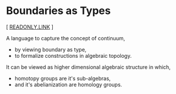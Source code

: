 # Boundaries as Types

[ [READONLY.LINK](https://readonly.link/books/https://inner.xieyuheng.com/books/boundaries-as-types/book.json) ]

A language to capture the concept of continuum,

- by viewing boundary as type,
- to formalize constructions in algebraic topology.

It can be viewed as higher dimensional algebraic structure in which,

- homotopy groups are it's sub-algebras,
- and it's abelianization are homology groups.
